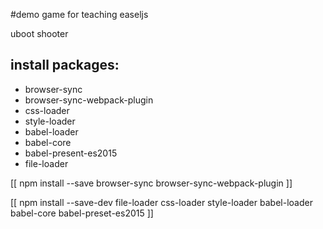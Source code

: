 #demo game for teaching easeljs

uboot shooter

## install packages:
* browser-sync
* browser-sync-webpack-plugin
* css-loader
* style-loader
* babel-loader
* babel-core
* babel-present-es2015
* file-loader

[[ npm install --save browser-sync browser-sync-webpack-plugin ]]

[[ npm install --save-dev file-loader css-loader style-loader babel-loader babel-core babel-preset-es2015 ]]
